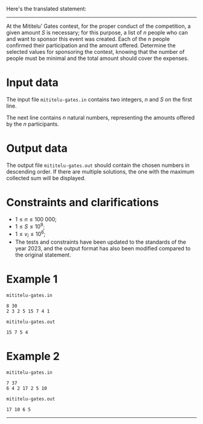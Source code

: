 Here's the translated statement:

---

At the Mititelu’ Gates contest, for the proper conduct of the competition, a given amount $S$ is necessary; for this purpose, a list of $n$ people who can and want to sponsor this event was created. Each of the $n$ people confirmed their participation and the amount offered. Determine the selected values for sponsoring the contest, knowing that the number of people must be minimal and the total amount should cover the expenses.

# Input data

The input file `mititelu-gates.in` contains two integers, $n$ and $S$ on the first line.

The next line contains $n$ natural numbers, representing the amounts offered by the $n$ participants.

# Output data

The output file `mititelu-gates.out` should contain the chosen numbers in descending order. If there are multiple solutions, the one with the maximum collected sum will be displayed.

# Constraints and clarifications

* $1 \leq n \leq 100 \ 000$;
* $1 \leq S \leq 10^9$;
* $1 \leq v_i \leq 10^6$;
* The tests and constraints have been updated to the standards of the year $2023$, and the output format has also been modified compared to the original statement.

# Example 1

`mititelu-gates.in`
```
8 30
2 3 2 5 15 7 4 1 
```

`mititelu-gates.out`
```
15 7 5 4
```

# Example 2

`mititelu-gates.in`
```
7 37
6 4 2 17 2 5 10 
```

`mititelu-gates.out`
```
17 10 6 5
```

---